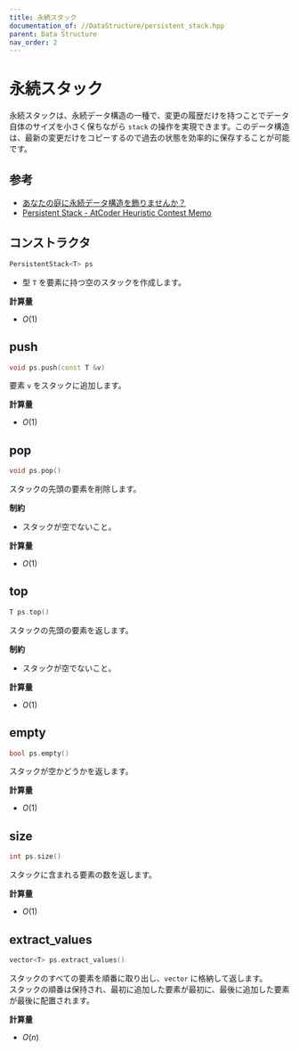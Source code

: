 ```yaml
---
title: 永続スタック
documentation_of: //DataStructure/persistent_stack.hpp
parent: Data Structure
nav_order: 2
---
```


# 永続スタック
永続スタックは、永続データ構造の一種で、変更の履歴だけを持つことでデータ自体のサイズを小さく保ちながら `stack` の操作を実現できます。このデータ構造は、最新の変更だけをコピーするので過去の状態を効率的に保存することが可能です。

## 参考
- [あなたの庭に永続データ構造を飾りませんか？](https://noshi91.hatenablog.com/entry/2019/02/04/175100)
- [Persistent Stack - AtCoder Heuristic Contest Memo](https://jetbead.github.io/AtCoderHeuristicContestMemo/Library/persistent_stack.html)

## コンストラクタ
```cpp
PersistentStack<T> ps
```
- 型 `T` を要素に持つ空のスタックを作成します。

**計算量**

- $O(1)$

## push

```cpp
void ps.push(const T &v)
```

要素 `v` をスタックに追加します。

**計算量**

- $O(1)$

## pop

```cpp
void ps.pop()
```

スタックの先頭の要素を削除します。

**制約**

- スタックが空でないこと。

**計算量**

- $O(1)$

## top

```cpp
T ps.top()
```
スタックの先頭の要素を返します。

**制約**

- スタックが空でないこと。

**計算量**

- $O(1)$

## empty

```cpp
bool ps.empty()
```

スタックが空かどうかを返します。

**計算量**

- $O(1)$

## size

```cpp
int ps.size()
```

スタックに含まれる要素の数を返します。

**計算量**

- $O(1)$

## extract_values

```cpp
vector<T> ps.extract_values()
```

スタックのすべての要素を順番に取り出し、`vector` に格納して返します。  
スタックの順番は保持され、最初に追加した要素が最初に、最後に追加した要素が最後に配置されます。

**計算量**

- $O(n)$
